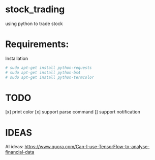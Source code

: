 # stock_trading
using python to trade stock

Requirements:
====
Installation
```python
# sudo apt-get install python-requests
# sudo apt-get install python-bs4
# sudo apt-get install python-termcolor
```
TODO
====
[x] print color
[x] support parse command
[] support notification

IDEAS
====
AI ideas:
https://www.quora.com/Can-I-use-TensorFlow-to-analyse-financial-data